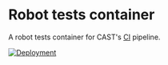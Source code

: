 # Robot tests container

A robot tests container for CAST's [CI](https://github.com/Cast2023/cast/blob/master/.github/workflows/CI.yml) pipeline.

[![Deployment](https://github.com/Cast2023/robot-container/actions/workflows/deploy.yml/badge.svg?branch=master)](https://github.com/Cast2023/robot-container/blob/master/.github/workflows/deploy.yml)